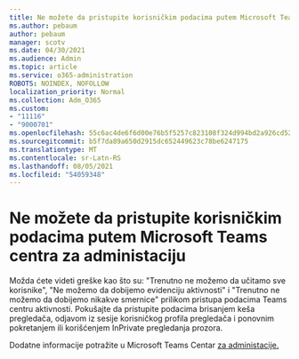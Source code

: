 ```yaml
---
title: Ne možete da pristupite korisničkim podacima putem Microsoft Teams centra za administaciju
ms.author: pebaum
author: pebaum
manager: scotv
ms.date: 04/30/2021
ms.audience: Admin
ms.topic: article
ms.service: o365-administration
ROBOTS: NOINDEX, NOFOLLOW
localization_priority: Normal
ms.collection: Adm_O365
ms.custom:
- "11116"
- "9000701"
ms.openlocfilehash: 55c6ac4de6f6d00e76b5f5257c823108f324d994bd2a926cd52ba6dfa6158b4a
ms.sourcegitcommit: b5f7da89a650d2915dc652449623c78be6247175
ms.translationtype: MT
ms.contentlocale: sr-Latn-RS
ms.lasthandoff: 08/05/2021
ms.locfileid: "54059348"
---
```

# <a name="cant-access-user-data-via-the-microsoft-teams-admin-center"></a>Ne možete da pristupite korisničkim podacima putem Microsoft Teams centra za administaciju

Možda ćete videti greške kao što su: "Trenutno ne možemo da učitamo sve korisnike", "Ne možemo da dobijemo evidenciju aktivnosti" i "Trenutno ne možemo da dobijemo nikakve smernice" prilikom pristupa podacima Teams centru aktivnosti. Pokušajte da pristupite podacima brisanjem keša pregledača, odjavom iz sesije korisničkog profila pregledača i ponovnim pokretanjem ili korišćenjem InPrivate pregledanja prozora. 

Dodatne informacije potražite u Microsoft Teams Centar [za administacije.](https://docs.microsoft.com/microsoftteams/troubleshoot/teams-administration/cannot-access-admin-center)